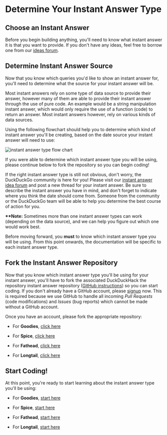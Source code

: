 # Determine Your Instant Answer Type

## Choose an Instant Answer

Before you begin building anything, you'll need to know what instant answer it is that you want to provide. If you don't have any ideas, feel free to borrow one from our [ideas forum](https://dukgo.com/ideas).

## Determine Instant Answer Source

Now that you know which queries you'd like to show an instant answer for, you'll need to determine what the source for your instant answer will be.

Most instant answers rely on some type of data source to provide their answer, however many of them are able to provide their instant answer through the use of pure code. An example would be a string manipulation instant answer, which would only require the use of a function (code) to return an answer. Most instant answers however, rely on various kinds of data sources.

Using the following flowchart should help you to determine which kind of instant answer you'll be creating, based on the date source your instant answer will need to use:

![instant answer type flow chart](https://raw.github.com/duckduckgo/duckduckgo-documentation/master/duckduckhack/assets/instant_answer_flowchart.png)

If you were able to determine which instant answer type you will be using, please continue below to fork the repository so you can begin coding!

If the right instant answer type is still not obvious, don't worry, the DuckDuckGo community is here for you! Please visit our [instant answer idea forum](https://dukgo.com/forum) and post a new thread for your instant answer. Be sure to describe the instant answer you have in mind, and don't forget to indicate where you think the date should come from. Someone from the community or the DuckDuckGo team will be able to help you determine the best course of action for you.

**\*\*Note:** Sometimes more than one instant answer types can work (depending on the data source), and we can help you figure out which one would work best.

Before moving forward, you **must** to know which instant answer type you will be using. From this point onwards, the documentation will be specific to each instant answer type.

## Fork the Instant Answer Repository

Now that you know which instant answer type you'll be using for your instant answer, you'll have to fork the associated DuckDuckHack  the repository instant answer repository ([GitHub instructions](http://help.github.com/fork-a-repo/)) so you can start coding. If you don't already have a GitHub account, please [signup](https://github.com/signup/free) now. This is required because we use GitHub to handle all incoming *Pull Requests* (code modifications) and *Issues* (bug reports) which cannot be made without a GitHub account.

Once you have an account, please fork the appropriate repository:

- For **Goodies**, [click here](https://github.com/duckduckgo/zeroclickinfo-goodies/fork)

- For **Spice**, [click here](https://github.com/duckduckgo/zeroclickinfo-spice/fork)

- For **Fathead**, [click here](https://github.com/duckduckgo/zeroclickinfo-fathead/fork)

- For **Longtail**, [click here](https://github.com/duckduckgo/zeroclickinfo-longtail/fork)

## Start Coding!

At this point, you're ready to start learning about the instant answer type you'll be using:

- For **Goodies**, [start here](https://github.com/duckduckgo/duckduckgo-documentation/blob/master/duckduckhack/goodie/goodie_overview.md)

- For **Spice**, [start here](https://github.com/duckduckgo/duckduckgo-documentation/blob/master/duckduckhack/spice/spice_overview.md)

- For **Fathead**, [start here](https://github.com/duckduckgo/duckduckgo-documentation/blob/master/duckduckhack/fathead/fathead_overview.md)

- For **Longtail**, [start here](https://github.com/duckduckgo/duckduckgo-documentation/blob/master/duckduckhack/longtail/longtail_overview.md)